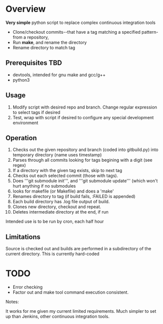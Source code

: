 # Overview #

**Very simple** python script to replace complex continuous integration tools

* Clone/checkout commits--that have a tag matching a specified pattern- from a repository, 
* Run **make**, and rename the directory
* Rename directory to match tag

## Prerequisites TBD #
* devtools, intended for gnu make and gcc/g++
* python3

## Usage ##

1. Modify script with desired repo and branch. Change regular expression to select tags if desired
1. Test, wrap with script if desired to configure any special development environment

## Operation ##
1. Checks out the given repository and branch (coded into gitbuild.py) into temporary directory (name uses timestamp)
1. Parses through all commits looking for tags begining with a digit (see regex)
1. If a directory with the given tag exists, skip to next tag
1. Checks out each selected commit (those with tags).
1. Does '''git submodule init''', and '''git submodule update''' (which won't hurt anything if no submodules
1. looks for makefile (or Makefile) and does a 'make'
1. Renames directory to tag (if build fails, :FAILED is appended)
1. Each build directory has <tagname>.log file output of build.
1. Clones new directory, checkout and repeat.
1. Deletes intermediate directory at the end, if run

Intended use is to be run by cron, each half hour  


## Limitations ##

Source is checked out and builds are performed in a subdirectory of the current directory. This is currently hard-coded

# TODO

* Error checking
* Factor out and make tool command execution consistent.



Notes:

It works for me given my current limited requirements. Much simpler to set up than Jenkins, other continuous integration tools.


